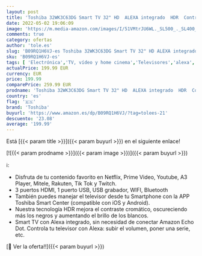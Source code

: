 ```yaml
---
layout: post
title: 'Toshiba 32WK3C63DG Smart TV 32" HD  ALEXA integrado  HDR  Control voz  SAT  Bluetooth  comp. "Hey Google". Dolby Audio  DTS.'
date: 2022-05-02 19:06:09
image: 'https://m.media-amazon.com/images/I/51VMtrJU6WL._SL500_._SL400_.jpg'
comments: true
category: ofertas
author: 'tole.es'
slug: 'B09RQ1H6VJ-es Toshiba 32WK3C63DG Smart TV 32" HD ALEXA integrado HDR...'
sku: 'B09RQ1H6VJ-es'
tags: [ 'Electrónica','TV, vídeo y home cinema','Televisores','alexa','toshiba','🇪🇸', ]
actualPrice: 199.99 EUR
currency: EUR
price: 199.99
comparePrice: 259.99 EUR
prodname: 'Toshiba 32WK3C63DG Smart TV 32" HD  ALEXA integrado  HDR  Control voz  SAT  Bluetooth  comp. "Hey Google". Dolby Audio  DTS.'
country: 'es'
flag: '🇪🇸'
brand: 'Toshiba'
buyurl: 'https://www.amazon.es/dp/B09RQ1H6VJ/?tag=tolees-21'
descuento: '23.08'
average: '199.99'
---
```


Está [{{< param title >}}]({{< param buyurl >}}) en el siguiente enlace!

[![{{< param prodname >}}]({{< param image >}})]({{< param buyurl >}})

ℹ️:

- Disfruta de tu contenido favorito en Netflix, Prime Video, Youtube, A3 Player, Mitele, Rakuten, Tik Tok y Twitch.
- 3 puertos HDMI, 1 puerto USB, USB grabador, WIFI, Bluetooth
- También puedes manejar el televisor desde tu Smartphone con la APP Toshiba Smart Center (compatible con iOS y Android).
- Nuestra tecnología HDR mejora el contraste cromático, oscureciendo más los negros y aumentando el brillo de los blancos.
- Smart TV con Alexa integrado, sin necesidad de conectar Amazon Echo Dot. Controla tu televisor con Alexa: subir el volumen, poner una serie, etc.

[🛒 Ver la oferta!!]({{< param buyurl >}})
